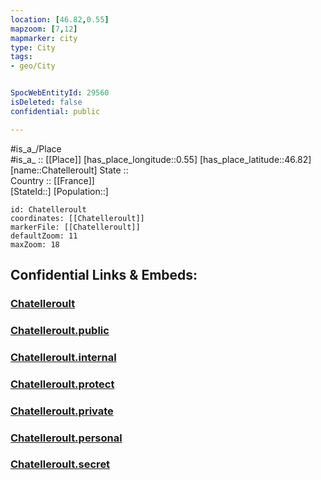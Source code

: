 ```yaml
---
location: [46.82,0.55] 
mapzoom: [7,12] 
mapmarker: city 
type: City
tags:
- geo/City


SpocWebEntityId: 29560
isDeleted: false
confidential: public

---
```

#is_a_/Place  
#is_a_ :: [[Place]] 
[has_place_longitude::0.55] 
[has_place_latitude::46.82] 
[name::Chatelleroult] 
State ::  
Country :: [[France]]  
[StateId::] 
[Population::] 



```leaflet
id: Chatelleroult
coordinates: [[Chatelleroult]] 
markerFile: [[Chatelleroult]] 
defaultZoom: 11 
maxZoom: 18
```


## Confidential Links & Embeds: 

### [Chatelleroult](/_Standards/Earth/Continent/Europe/Europe~West/France/regions~France/Nouvelle-Aquitaine/departments~Aquitaine/Vienne/communes~Vienne/Châtellerault/cities~Châtellerault/Chatelleroult.md) 

### [Chatelleroult.public](/_public/Earth/Continent/Europe/Europe~West/France/regions~France/Nouvelle-Aquitaine/departments~Aquitaine/Vienne/communes~Vienne/Châtellerault/cities~Châtellerault/Chatelleroult.public.md) 

### [Chatelleroult.internal](/_internal/Earth/Continent/Europe/Europe~West/France/regions~France/Nouvelle-Aquitaine/departments~Aquitaine/Vienne/communes~Vienne/Châtellerault/cities~Châtellerault/Chatelleroult.internal.md) 

### [Chatelleroult.protect](/_protect/Earth/Continent/Europe/Europe~West/France/regions~France/Nouvelle-Aquitaine/departments~Aquitaine/Vienne/communes~Vienne/Châtellerault/cities~Châtellerault/Chatelleroult.protect.md) 

### [Chatelleroult.private](/_private/Earth/Continent/Europe/Europe~West/France/regions~France/Nouvelle-Aquitaine/departments~Aquitaine/Vienne/communes~Vienne/Châtellerault/cities~Châtellerault/Chatelleroult.private.md) 

### [Chatelleroult.personal](/_personal/Earth/Continent/Europe/Europe~West/France/regions~France/Nouvelle-Aquitaine/departments~Aquitaine/Vienne/communes~Vienne/Châtellerault/cities~Châtellerault/Chatelleroult.personal.md) 

### [Chatelleroult.secret](/_secret/Earth/Continent/Europe/Europe~West/France/regions~France/Nouvelle-Aquitaine/departments~Aquitaine/Vienne/communes~Vienne/Châtellerault/cities~Châtellerault/Chatelleroult.secret.md)

